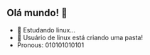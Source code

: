 ## Olá mundo! 👋
- 🐧 Estudando linux...
- 🤫 Usuário de linux está criando uma pasta!
- Pronous: 010101010101
